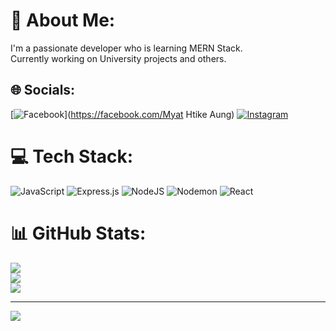 # 💫 About Me:
I'm a passionate developer who is learning MERN Stack.<br>Currently working on University projects and others.


## 🌐 Socials:
[![Facebook](https://img.shields.io/badge/Facebook-%231877F2.svg?logo=Facebook&logoColor=white)](https://facebook.com/Myat Htike Aung) [![Instagram](https://img.shields.io/badge/Instagram-%23E4405F.svg?logo=Instagram&logoColor=white)](https://instagram.com/zagaw_004) 

# 💻 Tech Stack:
![JavaScript](https://img.shields.io/badge/javascript-%23323330.svg?style=for-the-badge&logo=javascript&logoColor=%23F7DF1E) ![Express.js](https://img.shields.io/badge/express.js-%23404d59.svg?style=for-the-badge&logo=express&logoColor=%2361DAFB) ![NodeJS](https://img.shields.io/badge/node.js-6DA55F?style=for-the-badge&logo=node.js&logoColor=white) ![Nodemon](https://img.shields.io/badge/NODEMON-%23323330.svg?style=for-the-badge&logo=nodemon&logoColor=%BBDEAD) ![React](https://img.shields.io/badge/react-%2320232a.svg?style=for-the-badge&logo=react&logoColor=%2361DAFB)
# 📊 GitHub Stats:
![](https://github-readme-stats.vercel.app/api?username=Zagaw&theme=dark&hide_border=false&include_all_commits=false&count_private=false)<br/>
![](https://github-readme-streak-stats.herokuapp.com/?user=Zagaw&theme=dark&hide_border=false)<br/>
![](https://github-readme-stats.vercel.app/api/top-langs/?username=Zagaw&theme=dark&hide_border=false&include_all_commits=false&count_private=false&layout=compact)

---
[![](https://visitcount.itsvg.in/api?id=Zagaw&icon=0&color=0)](https://visitcount.itsvg.in)

<!-- Proudly created with GPRM ( https://gprm.itsvg.in ) -->
